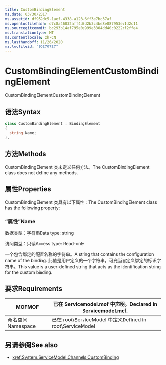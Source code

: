 ```yaml
---
title: CustomBindingElement
ms.date: 03/30/2017
ms.assetid: df959dc5-1aef-4338-a123-6ff3e7bc37af
ms.openlocfilehash: d7c8a46032aff4d5d2b3c4be8e887953ec1d2c11
ms.sourcegitcommit: bc293b14af795e0e999e3304dd40c0222cf2ffe4
ms.translationtype: MT
ms.contentlocale: zh-CN
ms.lasthandoff: 11/26/2020
ms.locfileid: "96270727"
---
```

# <a name="custombindingelement"></a><span data-ttu-id="82854-102">CustomBindingElement</span><span class="sxs-lookup"><span data-stu-id="82854-102">CustomBindingElement</span></span>

<span data-ttu-id="82854-103">CustomBindingElement</span><span class="sxs-lookup"><span data-stu-id="82854-103">CustomBindingElement</span></span>  
  
## <a name="syntax"></a><span data-ttu-id="82854-104">语法</span><span class="sxs-lookup"><span data-stu-id="82854-104">Syntax</span></span>  
  
```csharp
class CustomBindingElement : BindingElement  
{  
  string Name;  
};  
```  
  
## <a name="methods"></a><span data-ttu-id="82854-105">方法</span><span class="sxs-lookup"><span data-stu-id="82854-105">Methods</span></span>  

 <span data-ttu-id="82854-106">CustomBindingElement 类未定义任何方法。</span><span class="sxs-lookup"><span data-stu-id="82854-106">The CustomBindingElement class does not define any methods.</span></span>  
  
## <a name="properties"></a><span data-ttu-id="82854-107">属性</span><span class="sxs-lookup"><span data-stu-id="82854-107">Properties</span></span>  

 <span data-ttu-id="82854-108">CustomBindingElement 类具有以下属性：</span><span class="sxs-lookup"><span data-stu-id="82854-108">The CustomBindingElement class has the following property:</span></span>  
  
### <a name="name"></a><span data-ttu-id="82854-109">“属性”</span><span class="sxs-lookup"><span data-stu-id="82854-109">Name</span></span>  

 <span data-ttu-id="82854-110">数据类型：字符串</span><span class="sxs-lookup"><span data-stu-id="82854-110">Data type: string</span></span>  
  
 <span data-ttu-id="82854-111">访问类型：只读</span><span class="sxs-lookup"><span data-stu-id="82854-111">Access type: Read-only</span></span>  
  
 <span data-ttu-id="82854-112">一个包含绑定的配置名称的字符串。</span><span class="sxs-lookup"><span data-stu-id="82854-112">A string that contains the configuration name of the binding.</span></span> <span data-ttu-id="82854-113">此值是用户定义的一个字符串，可充当自定义绑定的标识字符串。</span><span class="sxs-lookup"><span data-stu-id="82854-113">This value is a user-defined string that acts as the identification string for the custom binding.</span></span>  
  
## <a name="requirements"></a><span data-ttu-id="82854-114">要求</span><span class="sxs-lookup"><span data-stu-id="82854-114">Requirements</span></span>  
  
|<span data-ttu-id="82854-115">MOF</span><span class="sxs-lookup"><span data-stu-id="82854-115">MOF</span></span>|<span data-ttu-id="82854-116">已在 Servicemodel.mof 中声明。</span><span class="sxs-lookup"><span data-stu-id="82854-116">Declared in Servicemodel.mof.</span></span>|  
|---------|-----------------------------------|  
|<span data-ttu-id="82854-117">命名空间</span><span class="sxs-lookup"><span data-stu-id="82854-117">Namespace</span></span>|<span data-ttu-id="82854-118">已在 root\ServiceModel 中定义</span><span class="sxs-lookup"><span data-stu-id="82854-118">Defined in root\ServiceModel</span></span>|  
  
## <a name="see-also"></a><span data-ttu-id="82854-119">另请参阅</span><span class="sxs-lookup"><span data-stu-id="82854-119">See also</span></span>

- <xref:System.ServiceModel.Channels.CustomBinding>
